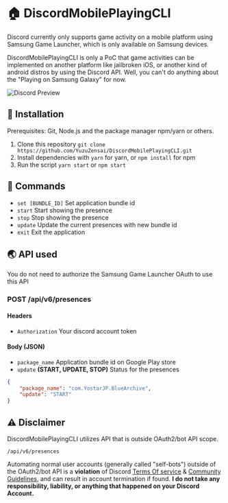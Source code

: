 # 🏠 DiscordMobilePlayingCLI

Discord currently only supports game activity on a mobile platform using Samsung Game Launcher, which is only available on Samsung devices.

DiscordMobilePlayingCLI is only a PoC that game activities can be implemented on another platform like jailbroken iOS, or another kind of android distros by using the Discord API. Well, you can't do anything about the "Playing on Samsung Galaxy" for now.

![Discord Preview](https://user-images.githubusercontent.com/84713269/166914540-d2a4edac-1f33-43ed-a860-4bded04029b5.png)

## 🔧 Installation

Prerequisites: Git, Node.js and the package manager npm/yarn or others.

1. Clone this repository ``git clone https://github.com/YuzuZensai/DiscordMobilePlayingCLI.git``
2. Install dependencies with ``yarn`` for yarn, or ``npm install`` for npm
3. Run the script ``yarn start`` or ``npm start``

## 🌸 Commands

- ``set [BUNDLE_ID]`` Set application bundle id
- ``start`` Start showing the presence
- ``stop`` Stop showing the presence
- ``update`` Update the current presences with new bundle id
- ``exit`` Exit the application

## 🌏 API used

You do not need to authorize the Samsung Game Launcher OAuth to use this API

### POST /api/v6/presences

#### Headers

- ``Authorization`` Your discord account token

#### Body (JSON)

- ``package_name`` Application bundle id on Google Play store
- ``update`` **(START, UPDATE, STOP)** Status for the presences 

```json
{
    "package_name": "com.YostarJP.BlueArchive",
    "update": "START"
}
```

## ⚠️ Disclaimer

DiscordMobilePlayingCLI utilizes API that is outside OAuth2/bot API scope.

``/api/v6/presences``

Automating normal user accounts (generally called "self-bots") outside of the OAuth2/bot API is a **violation** of Discord [Terms Of service](https://discord.com/terms) & [Community Guidelines](https://discord.com/guidelines), and can result in account termination if found. **I do not take any responsibility, liability, or anything that happened on your Discord Account.**

